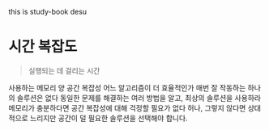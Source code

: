 this is study-book desu


# 시간 복잡도
> 실행되는 데 걸리는 시간

사용하는 메모리 양 공간 복잡성
어느 알고리즘이 더 효율적인가
매번 잘 작동하는 하나의 솔루션은 없다
동일한 문제를 해결하는 여러 방법을 알고, 최상의 솔루션을 사용하라
메모리가 충분하다면 공간 복잡성에 대해 걱정할 필요가 없다
허나, 그렇지 않다면 상대적으로 느리지만 공간이 덜 필요한 솔루션을 선택해야 합니다.
